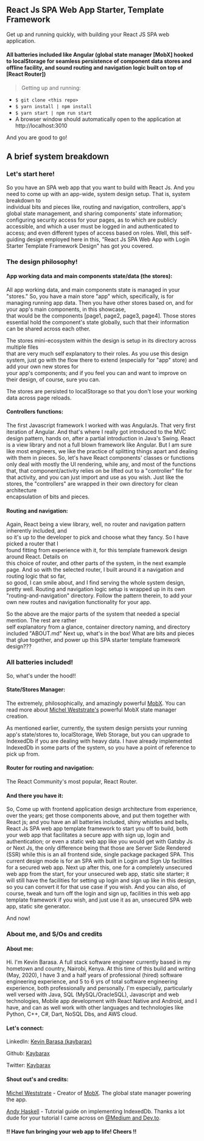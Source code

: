 ## React Js SPA Web App Starter, Template Framework 
 Get up and running quickly, with building your React JS SPA web application.

#### All batteries included like Angular (global state manager [MobX] hooked to localStorage for seamless persistence of component data stores and offline facility, and sound routing and navigation logic built on top of [React Router])

> Getting up and running:
>
* `$ git clone <this repo>` 
* `$ yarn install | npm install` 
* `$ yarn start | npm run start` 
* A browser window should automatically open to the application at http://localhost:3010
> 

And you are good to go!

## A brief system breakdown

### Let's start here!

So you have an SPA web app that you want to build with React Js.
And you need to come up with an app-wide, system design setup. That is, system breakdown to  
individual bits and pieces like, routing and navigation, controllers, app's global  state 
management, and sharing components' state information;  configuring security access for your 
pages, as to which are publicly accessible, and which  a user must be logged in and authenticated 
to access; and even different  types of access based on roles.
Well, this self-guiding design employed here in this,  "React Js SPA Web App with Login Starter 
Template Framework Design"  has got you covered.

### The design philosophy!
#### App working data and main components state/data (the stores):
All app working data, and main components state is managed in your "stores."
So, you have a main store "app" which, specifically, is for managing running app data.
Then you have other stores based on, and for your app's main components, in this showcase,  
that would be the components [page1, page2, page3, page4]. Those stores essential hold the 
component's  state globally, such that their information can be shared across each other. 

The stores mini-ecosystem within the design is setup in its directory across multiple files  
that are very much self explanatory to their roles. As you use this design system, just 
go with  the flow there to extend (especially for "app" store) and add your own new stores for  
your app's components; and if you feel you can and want to improve on their design, of course, sure you can.

The stores are persisted to localStorage so that you don't lose your working data across page reloads.

#### Controllers functions:
The first Javascript framework I worked with was AngularJs. That very first iteration of Angular.
And that's where I really got introduced to the MVC design pattern, hands on, after a partial 
introduction in  Java's Swing. React is a view library and not a full blown framework like Angular. 
But I am sure like most  engineers, we like the practice of splitting things apart and dealing with 
them in pieces. So, let's  have React components' classes or functions only deal with mostly the 
UI rendering, while any, and most of the functions that, that component/activity relies on be lifted 
out to a "controller" file for that  activity, and you can just import and use as you wish.
Just like the stores, the "controllers" are wrapped in their own directory for clean architecture  
encapsulation of bits and pieces.

#### Routing and navigation:
Again, React being a view library, well, no router and navigation pattern inherently included, and  
so it's up to the developer to pick and choose what they fancy. So I have picked a router that I  
found fitting from experience with it, for this template framework design around React. Details on  
this choice of router, and other parts of the system, in the next example page.
And so with the selected router, I built around it a navigation and routing logic that so far,  
so good, I can smile about, and I find serving the whole system design, pretty well.
Routing and navigation logic setup is wrapped up in its own "routing-and-navigation"  directory. 
Follow the pattern therein, to add your own new routes and navigation functionality  for your app.

So the above are the major parts of the system that needed a special mention. The rest are rather  
self explanatory from a glance, container directory naming, and directory included "ABOUT.md"
Next up, what's in the box! What are bits and pieces that glue together, and power up this SPA 
starter  template framework design???

### All batteries included!
So, what's under the hood!!
#### State/Stores Manager: 
The extremely, philosophically, and amazingly powerful [MobX](https://mobx-state-tree.js.org/intro/philosophy).
You can read more about [Michel Weststrate's](https://twitter.com/mweststrate) powerful MobX state manager creation.

As mentioned earlier, currently, the system design persists your running app's state/stores to, localStorage, 
Web Storage, but you can upgrade to IndexedDb if you are dealing with heavy data. I have already  implemented 
IndexedDb in some parts of the system, so you have a point of reference to pick up from.

#### Router for routing and navigation:
The React Community's most popular, React Router.

#### And there you have it:
So, Come up with frontend application design architecture from experience, over the years; 
get those components above, and put them together with React js; and you have an all batteries 
included,  shiny whistles and bells, React Js SPA web app template framework to start you off to 
build, both your web app  that facilitates a secure app with sign up, login and authentication; 
or even a static web app like  you would get with Gatsby Js or Next Js, the only difference being 
that those are Server Side Rendered  (SSR) while this is an all frontend side, single package packaged SPA.
This current design mode is for an SPA with built in Login and Sign Up facilities for a  secured web app. 
Next up after this, one for a completely unsecured web app from the start, for your  unsecured web app, 
static site starter; it will still have the facilities for setting up login and  sign up like in this design, 
so you can convert it for that use case if you wish.  And you can also, of course, tweak and turn off the 
login and sign up, facilities in this web app template framework if you wish, and just use it as an, 
unsecured  SPA web app, static site generator.

And now!

### About me, and S/Os and credits
#### About me:
Hi. I'm Kevin Barasa. A full stack software engineer currently based in my hometown and  country, Nairobi, Kenya. 
At this time of this build and writing (May, 2020), I have 3 and a half years of professional (hired) software 
engineering experience, and 5 to 6 yrs of  total software engineering experience, both professionally and personally.
I'm especially, particularly well versed with Java, SQL (MySQL/OracleSQL), Javascript and web technologies, 
Mobile app development with React Native and Android,  and I have, and can as well work with other languages 
and technologies like Python, C++, C#, Dart, NoSQL Dbs, and AWS cloud.

#### Let's connect:
LinkedIn: [Kevin Barasa (kaybarax)](https://www.linkedin.com/in/kaybarax/)

Github: [Kaybarax](https://github.com/Kaybarax)

Twitter: [Kaybarax](https://twitter.com/Kaybarax)

#### Shout out's and credits:
[Michel Weststrate](https://twitter.com/mweststrate) - Creator of [MobX](https://mobx-state-tree.js.org/intro/philosophy). 
The global state manager powering the app. 

[Andy Haskell](https://twitter.com/AndyHaskell2013) - Tutorial guide on implementing IndexedDb. 
Thanks a lot dude for your tutorial I came across on [@Medium and Dev.to](https://dev.to/andyhaskell/build-a-basic-web-app-with-indexeddb-38ef). 


#### !! Have fun bringing your web app to life! Cheers !!
